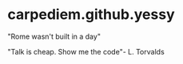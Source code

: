 carpediem.github.yessy
======================

"Rome wasn't built in a day"


"Talk is cheap. Show me the code"- L. Torvalds
